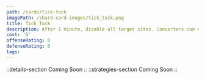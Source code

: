 ```yaml
---
path: /cards/tick-tock
imagePath: /shard-card-images/tick_tock.png
title: Tick Tock
description: After 1 minute, disable all target sites. Converters can no longer be planted.
cost: '5'
offenseRating: 0
defenseRating: 0
tags:
---
```

::details-section
Coming Soon
::
::strategies-section
Coming Soon
::